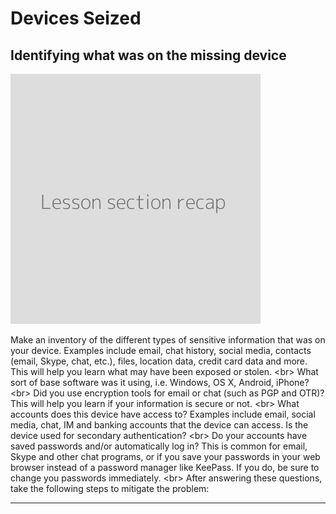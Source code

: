 # Devices Seized

## Identifying what was on the missing device

![](recap.png)

Make an inventory of the different types of sensitive information that was on your device. Examples include email, chat history, social media, contacts (email, Skype, chat, etc.), files, location data, credit card data and more. This will help you learn what may have been exposed or stolen.
&lt;br&gt;
What sort of base software was it using, i.e. Windows, OS X, Android, iPhone?
&lt;br&gt;
Did you use encryption tools for email or chat (such as PGP and OTR)? This will help you learn if your information is secure or not.
&lt;br&gt;
What accounts does this device have access to? Examples include email, social media, chat, IM and banking accounts that the device can access. Is the device used for secondary authentication?
&lt;br&gt;
Do your accounts have saved passwords and/or automatically log in? This is common for email, Skype and other chat programs, or if you save your passwords in your web browser instead of a password manager like KeePass. If you do, be sure to change you passwords immediately.
&lt;br&gt;
After answering these questions, take the following steps to mitigate the problem:

***